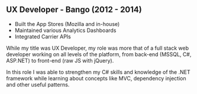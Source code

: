 ## UX Developer - Bango (2012 - 2014)

* Built the App Stores (Mozilla and in-house)
* Maintained various Analytics Dashboards
* Integrated Carrier APIs

While my title was UX Developer, my role was more that of a full stack web developer working on all levels of the platform, from back-end (MSSQL, C#, ASP.NET) to front-end (raw JS with jQuery).

In this role I was able to strengthen my C# skills and knowledge of the .NET framework while learning about concepts like MVC, dependency injection and other useful patterns.

